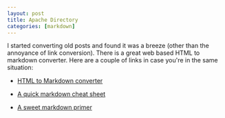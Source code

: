 ```yaml
---
layout: post
title: Apache Directory
categories: [markdown]
---
```


I started converting old posts and found it was a breeze (other than the annoyance of link conversion). There is a great web based HTML to markdown converter. Here are a couple of links in case you're in the same situation:
* [HTML to Markdown converter][3]
* [A quick markdown cheat sheet][2]
* [A sweet markdown primer][1]


  [1]: http://daringfireball.net/projects/markdown/syntax
  [2]: http://warpedvisions.org/projects/markdown-cheat-sheet/
  [3]: http://heckyesmarkdown.com/